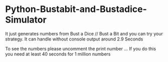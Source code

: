 # Python-Bustabit-and-Bustadice-Simulator
It just generates numbers from Bust a Dice // Bust a Bit and you can try your strategy. 
It can handle without console output around 2.9 Seconds

To see the numbers please uncomment the print number ... If you do this you need at least 40 seconds for 1 million numbers



